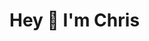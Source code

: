 <h1 align="left">Hey 👋 I'm Chris</h1>

<!--
<h2 align="left">I code with</h2>

<img align="right" src="https://github-readme-stats.vercel.app/api/top-langs?username=cpwilson87&locale=en&hide_title=true&layout=compact&card_width=320&langs_count=5&theme=onedark&hide_border=false&order=2" height="150" alt="languages graph"  />

<h2 align="left">About me</h2>

<ul align="left">
 <li>🏢 I'm a software engineer from Reading, UK.</li>
 <li>📚 I'm currently learning Svelte and React</li>
</ul>
<details align="left">
  <summary align="left">
    <h3 align="left">Web Development</h3>
    <img width="12" />
    <img src="https://cdn.jsdelivr.net/gh/devicons/devicon/icons/typescript/typescript-original.svg" height="40" alt="typescript logo"  />
    <img width="12" />
    <img src="https://cdn.jsdelivr.net/gh/devicons/devicon/icons/react/react-original.svg" height="40" alt="react logo"  />
    <img width="12" />
    <img src="https://cdn.jsdelivr.net/gh/devicons/devicon/icons/svelte/svelte-original.svg" height="40" alt="svelte logo"  />
    <img width="12" />
  </summary>
  <ul>
   <li><a href="https://github.com/cpwilson87/svelte-flix">SvelteFlix (SvelteKit)</a></li>
   <li><a href="https://github.com/cpwilson87/svelte-emoji">SvelteEmoji (Svelte)</a></li>
   <li><a href="https://github.com/cpwilson87/next-todo">Next Todo (Next)</a></li>

  </ul>
</details>


**cpwilson87/cpwilson87** is a ✨ _special_ ✨ repository because its `README.md` (this file) appears on your GitHub profile.

Here are some ideas to get you started:

- 🔭 I’m currently working on ...
- 🌱 I’m currently learning ...
- 👯 I’m looking to collaborate on ...
- 🤔 I’m looking for help with ...
- 💬 Ask me about ...
- 📫 How to reach me: ...
- 😄 Pronouns: ...
- ⚡ Fun fact: ...
-->
